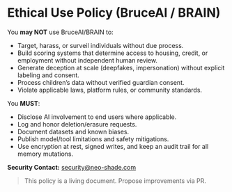 # Ethical Use Policy (BruceAI / BRAIN)

You **may NOT** use BruceAI/BRAIN to:
- Target, harass, or surveil individuals without due process.
- Build scoring systems that determine access to housing, credit, or employment without independent human review.
- Generate deception at scale (deepfakes, impersonation) without explicit labeling and consent.
- Process children’s data without verified guardian consent.
- Violate applicable laws, platform rules, or community standards.

You **MUST**:
- Disclose AI involvement to end users where applicable.
- Log and honor deletion/erasure requests.
- Document datasets and known biases.
- Publish model/tool limitations and safety mitigations.
- Use encryption at rest, signed writes, and keep an audit trail for all memory mutations.

**Security Contact:** security@neo-shade.com

> This policy is a living document. Propose improvements via PR.
